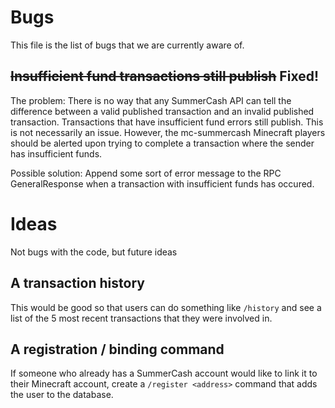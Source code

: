 # Bugs
This file is the list of bugs that we are currently aware of.

## ~~Insufficient fund transactions still publish~~ Fixed!
The problem: There is no way that any SummerCash API can tell the difference between a valid published transaction and an invalid published transaction. Transactions that have insufficient fund errors still publish. This is not necessarily an issue. However, the mc-summercash Minecraft players should be alerted upon trying to complete a transaction where the sender has insufficient funds.

Possible solution: Append some sort of error message to the RPC GeneralResponse when a transaction with insufficient funds has occured.

# Ideas
Not bugs with the code, but future ideas

## A transaction history
This would be good so that users can do something like `/history` and see a list of the 5 most recent transactions that they were involved in.

## A registration / binding command
If someone who already has a SummerCash account would like to link it to their Minecraft account, create a `/register <address>` command that adds the user to the database.